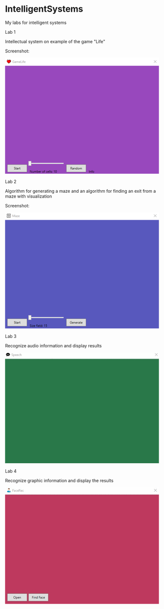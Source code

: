 # IntelligentSystems
My labs for intelligent systems

Lab 1

Intellectual system on example of the game "Life"

Screenshot:

![Image alt](https://github.com/MrVogorip/IntelligentSystems/blob/master/Screenshots/LifeExample.gif)

Lab 2

Algorithm for generating a maze and an algorithm for finding an exit from a maze with visualization

Screenshot:

![Image alt](https://github.com/MrVogorip/IntelligentSystems/blob/master/Screenshots/MazeExample.gif)

Lab 3

Recognize audio information and display results

![Image alt](https://github.com/MrVogorip/IntelligentSystems/blob/master/Screenshots/SpeechExample.gif)

Lab 4

Recognize graphic information and display the results

![Image alt](https://github.com/MrVogorip/IntelligentSystems/blob/master/Screenshots/FaceRecExample.gif)